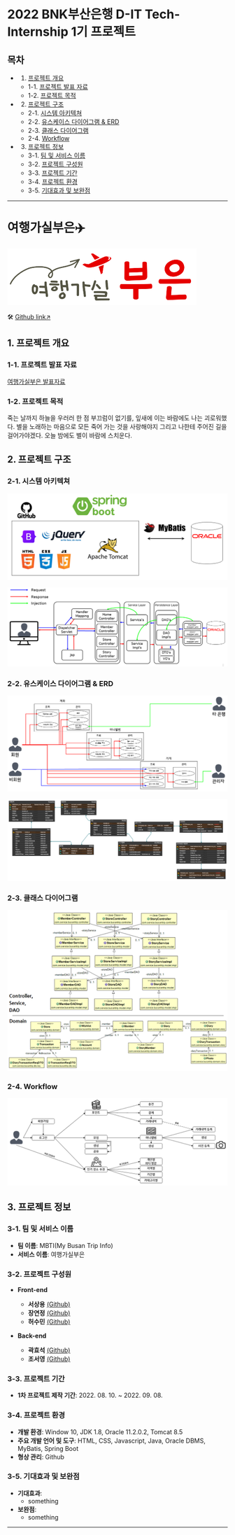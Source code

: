 # 2022 BNK부산은행 D-IT Tech-Internship 1기 프로젝트

## 목차

- 1. [프로젝트 개요](#1-프로젝트-개요)
    - 1-1. [프로젝트 발표 자료](#1-1-프로젝트-발표-자료)
    - 1-2. [프로젝트 목적](#1-2-프로젝트-목적)
- 2. [프로젝트 구조](#2-프로젝트-구조)
    - 2-1. [시스템 아키텍쳐](#2-1-시스템-아키텍쳐)
    - 2-2. [유스케이스 다이어그램 & ERD](#2-2-유스케이스-다이어그램--erd)
    - 2-3. [클래스 다이어그램](#2-3-클래스-다이어그램)
    - 2-4. [Workflow](#2-4-workflow)
- 3. [프로젝트 정보](#3-프로젝트-정보)
    - 3-1. [팀 및 서비스 이름](#3-1-팀-및-서비스-이름)
    - 3-2. [프로젝트 구성원](#3-2-프로젝트-구성원)
    - 3-3. [프로젝트 기간](#3-3-프로젝트-기간)
    - 3-4. [프로젝트 환경](#3-4-프로젝트-환경)
    - 3-5. [기대효과 및 보완점](#3-5-기대효과-및-보완점)

***

# 여행가실부은✈️
![로고이미지](./docImage/mbti.png)

🛠 [Github link↗](https://github.com/ssy0061/MyBusanTripInfo)


## 1. 프로젝트 개요

### 1-1. 프로젝트 발표 자료
[여행가실부은 발표자료]()

### 1-2. 프로젝트 목적
죽는 날까지 하늘을 우러러 한 점 부끄럼이 없기를, 잎새에 이는 바람에도 나는 괴로워했다. 별을 노래하는 마음으로 모든 죽어 가는 것을 사랑해야지 그리고 나한테 주어진 길을 걸어가야겠다. 오늘 밤에도 별이 바람에 스치운다.


## 2. 프로젝트 구조

### 2-1. 시스템 아키텍쳐
![아키텍쳐 기술셋](./docImage/system_architecture_skill.png)

![아키텍쳐 상세](./docImage/system_architecture_diagram.png)

### 2-2. 유스케이스 다이어그램 & ERD
![유스케이스 다이어그램](./docImage/use_case_diagram.png)

![ERD](./docImage/entity_relationship_diagram.png)

### 2-3. 클래스 다이어그램
![클래스 다이어그램](./docImage/class_diagram.png)

### 2-4. Workflow
![Workflow](./docImage/workflow.png)


## 3. 프로젝트 정보

### 3-1. 팀 및 서비스 이름
- **팀 이름**: MBTI(My Busan Trip Info)
- **서비스 이름**: 여행가실부은

### 3-2. 프로젝트 구성원
- **Front-end**
    - **서상용** [(Github)](https://github.com/ssy0061)
    - **장연정** [(Github)](https://github.com/yjungs2)
    - **허수민** [(Github)](https://github.com/acetyl-CoA)

- **Back-end**
    - **곽효석** [(Github)](https://github.com/kkhsuk)
    - **조서영** [(Github)](https://github.com/choseoyeong)

### 3-3. 프로젝트 기간
- **1차 프로젝트 제작 기간**: 2022. 08. 10. ~ 2022. 09. 08.

### 3-4. 프로젝트 환경
- **개발 환경**: Window 10, JDK 1.8, Oracle 11.2.0.2, Tomcat 8.5
- **주요 개발 언어 및 도구**: HTML, CSS, Javascript, Java, Oracle DBMS, MyBatis, Spring Boot
- **형상 관리**: Github

### 3-5. 기대효과 및 보완점
- **기대효과**:
    - something
- **보완점**:
    - something


***